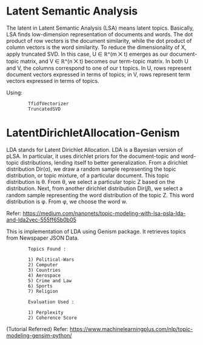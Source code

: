 # Latent Semantic Analysis


The latent in Latent Semantic Analysis (LSA) means latent topics. 
Basically, LSA finds low-dimension representation of documents and words.
The dot product of row vectors is the document similarity, while the dot product of column vectors is the word similarity.
To reduce the dimensionality of X, apply truncated SVD. 
In this case, U ∈ ℝ^(m ⨉ t) emerges as our document-topic matrix, and V ∈ ℝ^(n ⨉ t) becomes our term-topic matrix. In both U and V, the columns correspond to one of our t topics. In U, rows represent document vectors expressed in terms of topics; in V, rows represent term vectors expressed in terms of topics.


Using:

            TfidfVectorizer
            TruncatedSVD

# LatentDirichletAllocation-Genism

LDA stands for Latent Dirichlet Allocation. LDA is a Bayesian version of pLSA. In particular, it uses dirichlet priors for the document-topic and word-topic distributions, lending itself to better generalization.
From a dirichlet distribution Dir(α), we draw a random sample representing the topic distribution, or topic mixture, of a particular document. This topic distribution is θ. From θ, we select a particular topic Z based on the distribution.
Next, from another dirichlet distribution Dir(𝛽), we select a random sample representing the word distribution of the topic Z. This word distribution is φ. From φ, we choose the word w.



Refer: https://medium.com/nanonets/topic-modeling-with-lsa-psla-lda-and-lda2vec-555ff65b0b05


This is implementation of LDA using Genism package. It retrieves topics from Newspaper JSON Data.

            Topics Found :

            1) Political-Wars 
            2) Computer 
            3) Countries 
            4) Aerospace 
            5) Crime and Law  
            6) Sports 
            7) Religion 

            Evaluation Used :

            1) Perplexity
            2) Coherence Score

(Tutorial Referred) Refer: https://www.machinelearningplus.com/nlp/topic-modeling-gensim-python/
